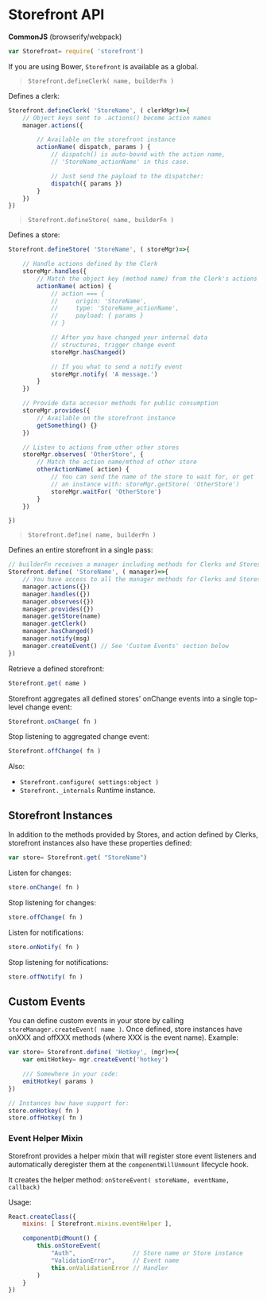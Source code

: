 # Storefront API

**CommonJS** (browserify/webpack)

```javascript
var Storefront= require( 'storefront')
```

If you are using Bower, `Storefront` is available as a global.


> `Storefront.defineClerk( name, builderFn )`

Defines a clerk:

```javascript
Storefront.defineClerk( 'StoreName', ( clerkMgr)=>{
    // Object keys sent to .actions() become action names
    manager.actions({

        // Available on the storefront instance
        actionName( dispatch, params ) {
            // dispatch() is auto-bound with the action name,
            // 'StoreName_actionName' in this case.

            // Just send the payload to the dispatcher:
            dispatch({ params })
        }
    })
})
```

> `Storefront.defineStore( name, builderFn )`

Defines a store:

```javascript
Storefront.defineStore( 'StoreName', ( storeMgr)=>{

    // Handle actions defined by the Clerk
    storeMgr.handles({
        // Match the object key (method name) from the Clerk's actions block
        actionName( action) {
            // action === {
            //     origin: 'StoreName',
            //     type: 'StoreName_actionName',
            //     payload: { params }
            // }

            // After you have changed your internal data
            // structures, trigger change event
            storeMgr.hasChanged()

            // If you what to send a notify event
            storeMgr.notify( 'A message.')
        }
    })

    // Provide data accessor methods for public consumption
    storeMgr.provides({
        // Available on the storefront instance
        getSomething() {}
    })

    // Listen to actions from other other stores
    storeMgr.observes( 'OtherStore', {
        // Match the action name/mthod of other store
        otherActionName( action) {
            // You can send the name of the store to wait for, or get
            // an instance with: storeMgr.getStore( 'OtherStore')
            storeMgr.waitFor( 'OtherStore')
        }
    })

})
```

> `Storefront.define( name, builderFn )`

Defines an entire storefront in a single pass:

```javascript
// builderFn receives a manager including methods for Clerks and Stores
Storefront.define( 'StoreName', ( manager)=>{
    // You have access to all the manager methods for Clerks and Stores:
    manager.actions({})
    manager.handles({})
    manager.observes({})
    manager.provides({})
    manager.getStore(name)
    manager.getClerk()
    manager.hasChanged()
    manager.notify(msg)
    manager.createEvent() // See 'Custom Events' section below
})
```

Retrieve a defined storefront:

```javascript
Storefront.get( name )
```

Storefront aggregates all defined stores' onChange events into a single top-level change event:

```javascript
Storefront.onChange( fn )
```

Stop listening to aggregated change event:

```javascript
Storefront.offChange( fn )
```

Also:

- `Storefront.configure( settings:object )`
- `Storefront._internals` Runtime instance.

## Storefront Instances

In addition to the methods provided by Stores, and action defined by Clerks, storefront instances also have these properties defined:

```javascript
var store= Storefront.get( "StoreName")
```

Listen for changes:

```javascript
store.onChange( fn )
```

Stop listening for changes:

```javascript
store.offChange( fn )
```

Listen for notifications:

```javascript
store.onNotify( fn )
```

Stop listening for notifications:

```javascript
store.offNotify( fn )
```

## Custom Events

You can define custom events in your store by calling `storeManager.createEvent( name )`. Once defined, store instances have onXXX and offXXX methods (where XXX is the event name). Example:

```javascript
var store= Storefront.define( 'Hotkey', (mgr)=>{
    var emitHotkey= mgr.createEvent('hotkey')

    /// Somewhere in your code:
    emitHotkey( params )
})

// Instances how have support for:
store.onHotkey( fn )
store.offHotkey( fn )
```


### Event Helper Mixin

Storefront provides a helper mixin that will register store event listeners and  automatically deregister them at the `componentWillUnmount` lifecycle hook.

It creates the helper method: `onStoreEvent( storeName, eventName, callback)`

Usage:

```javascript
React.createClass({
    mixins: [ Storefront.mixins.eventHelper ],

    componentDidMount() {
        this.onStoreEvent(
            "Auth",                // Store name or Store instance
            "ValidationError",     // Event name
            this.onValidationError // Handler
        )
    }
})
```
